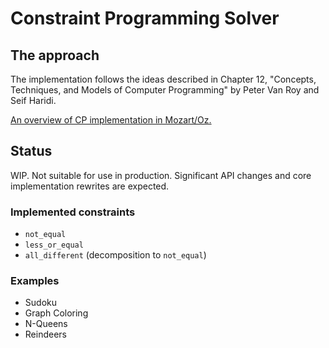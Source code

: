 # Constraint Programming Solver

## The approach 
The implementation follows the ideas described in Chapter 12, "Concepts, Techniques, and Models
  of Computer Programming" by Peter Van Roy and Seif Haridi.

[An overview of CP implementation in Mozart/Oz.](http://mozart2.org/mozart-v1/doc-1.4.0/fdt/index.html)
## Status

WIP. Not suitable for use in production. Significant API changes and core implementation rewrites are expected.

### Implemented constraints

- `not_equal`
- `less_or_equal`
- `all_different` (decomposition to `not_equal`)


### Examples
- Sudoku
- Graph Coloring
- N-Queens
- Reindeers
